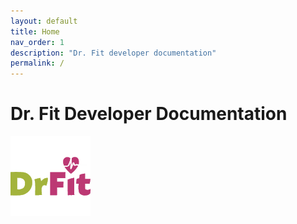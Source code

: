 ```yaml
---
layout: default
title: Home
nav_order: 1
description: "Dr. Fit developer documentation"
permalink: /
---
```


# Dr. Fit Developer Documentation

![](/assets/drfit-square-128.png)
